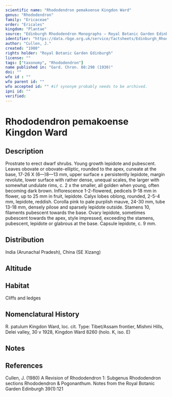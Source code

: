 ```yaml
---
scientific name: "Rhododendron pemakoense Kingdon Ward"
genus: "Rhododendron"
family: "Ericaceae"
order: "Ericales"
kingdom: "Plantae"
source: "Edinburgh Rhododendron Monographs – Royal Botanic Garden Edinburgh"
identifier: "https://data.rbge.org.uk/service/factsheets/Edinburgh_Rhododendron_Monographs.xhtml"
author: "Cullen, J."
created: "1980"
rights holder: "Royal Botanic Garden Edinburgh"
license: ""
tags: ["taxonomy", "Rhododendron"]
name published in: "Gard. Chron. 88:298 (1930)"
doi: ""
wfo id : ""
wfo parent id: ""
wfo accepted id: "" #if synonym probably needs to be archived.                      
ipni id: ""
verified:
---
```


                       

# Rhododendron pemakoense Kingdon Ward

## Description
Prostrate to erect dwarf shrubs. Young growth lepidote and pubescent. Leaves obovate or obovate-elliptic, rounded to the apex, cuneate at the base, 17-26 X (6—)8—13 mm, upper surface ± persistently lepidote, margin revolute, lower surface with rather dense, unequal scales, the larger with somewhat undulate rims, c. 2 x the smaller, all golden when young, often becoming dark brown. Inflorescence 1-2-flowered, pedicels 9-18 mm in flower, up to 25 mm in fruit, lepidote. Calyx lobes oblong, rounded, 2-5-4 mm, lepidote, reddish. Corolla pink to pale purplish mauve, 24-30 mm, tube 13-18 mm, densely pilose and sparsely lepidote outside. Stamens 10, filaments pubescent towards the base. Ovary lepidote, sometimes pubescent towards the apex, style impressed, exceeding the stamens, pubescent, lepidote or glabrous at the base. Capsule lepidote, c. 9 mm.

## Distribution
India (Arunachal Pradesh), China (SE Xizang)

## Altitude


## Habitat
Cliffs and ledges

## Nomenclatural History
R. patulum Kingdon Ward, loc. cit. Type: Tibet/Assam frontier, Mishmi Hills, Delei valley, 30 v 1928, Kingdon Ward 8260 (holo. K, iso. E)
                       
## Notes


## References

Cullen, J. (1980) A Revision of Rhododendron 1: Subgenus Rhododendron sections Rhododendron & Pogonanthum. Notes from the Royal Botanic Garden Edinburgh 39(1):121
